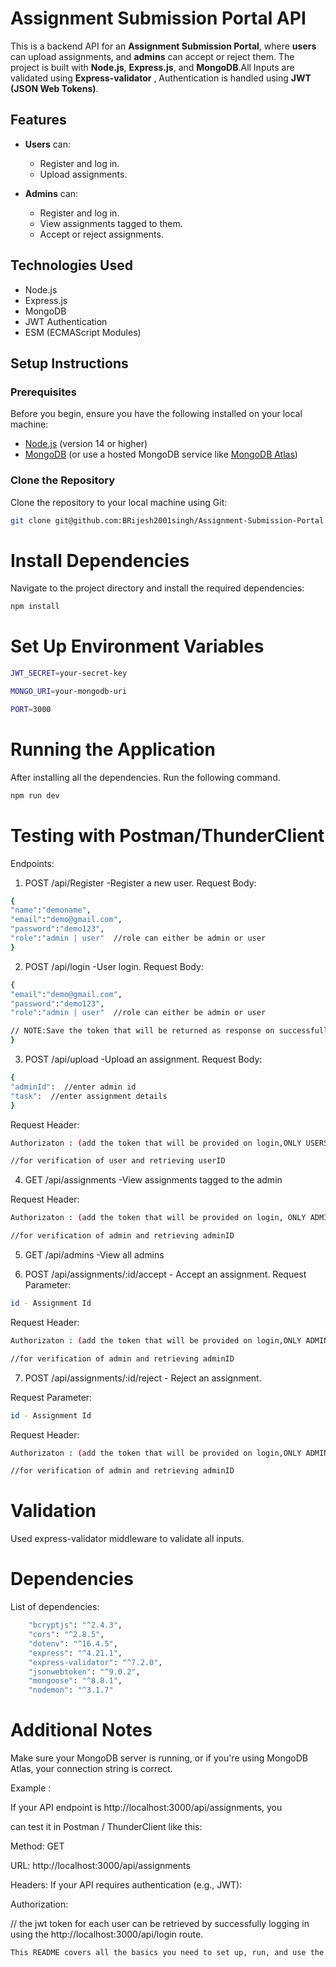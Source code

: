 # Assignment Submission Portal API

This is a backend API for an **Assignment Submission Portal**, where **users** can upload assignments, and **admins** can accept or reject them. The project is built with **Node.js**, **Express.js**, and **MongoDB**.All Inputs are validated using **Express-validator** , Authentication is handled using **JWT (JSON Web Tokens)**.

## Features

- **Users** can:
  - Register and log in.
  - Upload assignments.
  
- **Admins** can:
  - Register and log in.
  - View assignments tagged to them.
  - Accept or reject assignments.

## Technologies Used
- Node.js
- Express.js
- MongoDB
- JWT Authentication
- ESM (ECMAScript Modules)

## Setup Instructions

### Prerequisites

Before you begin, ensure you have the following installed on your local machine:

- [Node.js](https://nodejs.org/) (version 14 or higher)
- [MongoDB](https://www.mongodb.com/) (or use a hosted MongoDB service like [MongoDB Atlas](https://www.mongodb.com/cloud/atlas))

### Clone the Repository

Clone the repository to your local machine using Git:

```bash
git clone git@github.com:BRijesh2001singh/Assignment-Submission-Portal.git
```

# Install Dependencies
Navigate to the project directory and install the required dependencies:

```bash
npm install
```
# Set Up Environment Variables
```bash
JWT_SECRET=your-secret-key

MONGO_URI=your-mongodb-uri

PORT=3000
```
# Running the Application
After installing all the dependencies. Run the following command.
```bash
npm run dev
```

# Testing with Postman/ThunderClient

Endpoints:

 1. POST /api/Register -Register a new user.
 Request Body:
 ```bash
{
"name":"demoname",
"email":"demo@gmail.com",
"password":"demo123",
"role":"admin | user"  //role can either be admin or user
}
 ```
2. POST /api/login -User login.
 Request Body:
 ```bash
{
"email":"demo@gmail.com",
"password":"demo123",
"role":"admin | user"  //role can either be admin or user

// NOTE:Save the token that will be returned as response on successfull login.It will be used for accessing protected Routes.
}
 ```
3. POST /api/upload -Upload an assignment.
 Request Body:
 ```bash
{
"adminId":  //enter admin id
"task":  //enter assignment details
}
 ```
Request Header:
```bash
Authorizaton : (add the token that will be provided on login,ONLY USERS TOKEN IS AUTHORIZED)

//for verification of user and retrieving userID
```

4. GET /api/assignments  -View assignments tagged to the admin

Request Header:
```bash
Authorizaton : (add the token that will be provided on login, ONLY ADMIN TOKEN IS AUTHORIZED)

//for verification of admin and retrieving adminID
```

5. GET /api/admins  -View all admins


6. POST /api/assignments/:id/accept  - Accept an assignment.
Request Parameter:
```bash
id - Assignment Id
```
Request Header:
```bash
Authorizaton : (add the token that will be provided on login,ONLY ADMIN TOKEN IS AUTHORIZED)

//for verification of admin and retrieving adminID
```

7. POST /api/assignments/:id/reject  - Reject an assignment.

Request Parameter:
```bash
id - Assignment Id
```
Request Header:
```bash
Authorizaton : (add the token that will be provided on login,ONLY ADMIN TOKEN IS AUTHORIZED)

//for verification of admin and retrieving adminID
```

# Validation
Used express-validator middleware to validate all inputs.

# Dependencies

List of dependencies:
```bash
    "bcryptjs": "^2.4.3",
    "cors": "^2.8.5",
    "dotenv": "^16.4.5",
    "express": "^4.21.1",
    "express-validator": "^7.2.0",
    "jsonwebtoken": "^9.0.2",
    "mongoose": "^8.8.1",
    "nodemon": "^3.1.7"
```

# Additional Notes
Make sure your MongoDB server is running, or if you're using MongoDB Atlas, your connection string is correct.

Example :

If your API endpoint is http://localhost:3000/api/assignments, you

 can test it in Postman / ThunderClient like this:

Method: GET

URL: http://localhost:3000/api/assignments

Headers: If your API requires authentication (e.g., JWT):

Authorization: <your-jwt-token>

// the jwt token for each user can be retrieved by successfully logging in using the http://localhost:3000/api/login route.


```bash
This README covers all the basics you need to set up, run, and use the backend API for assignment submission portal.
```